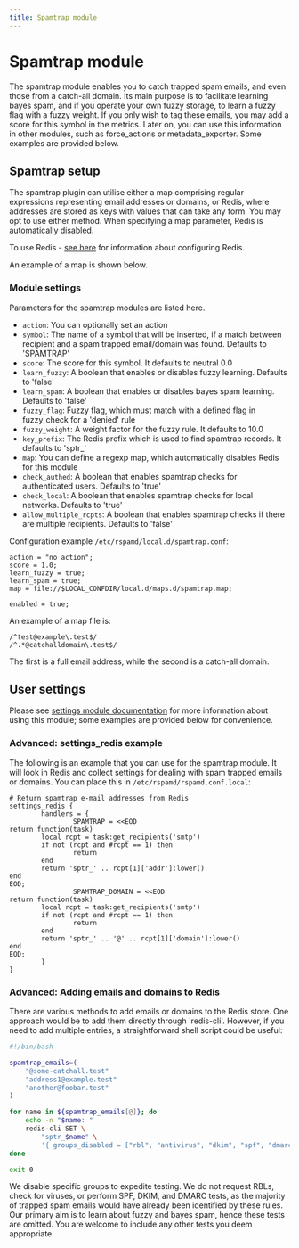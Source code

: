 ```yaml
---
title: Spamtrap module
---
```


# Spamtrap module

The spamtrap module enables you to catch trapped spam emails, and even those from a catch-all domain. Its main purpose is to facilitate learning bayes spam, and if you operate your own fuzzy storage, to learn a fuzzy flag with a fuzzy weight. If you only wish to tag these emails, you may add a score for this symbol in the metrics. Later on, you can use this information in other modules, such as force_actions or metadata_exporter. Some examples are provided below.

## Spamtrap setup

The spamtrap plugin can utilise either a map comprising regular expressions representing email addresses or domains, or Redis, where addresses are stored as keys with values that can take any form. You may opt to use either method. When specifying a map parameter, Redis is automatically disabled.

To use Redis - [see here](/doc/configuration/redis.html) for information about configuring Redis.

An example of a map is shown below.

### Module settings

Parameters for the spamtrap modules are listed here.

- `action`: You can optionally set an action
- `symbol`: The name of a symbol that will be inserted, if a match between
  recipient and a spam trapped email/domain was found. Defaults to 'SPAMTRAP'
- `score`: The score for this symbol. It defaults to neutral 0.0
- `learn_fuzzy`: A boolean that enables or disables fuzzy learning. Defaults to
  'false'
- `learn_spam`: A boolean that enables or disables bayes spam learning. Defaults
  to 'false'
- `fuzzy_flag`: Fuzzy flag, which must match with a defined flag in fuzzy_check
  for a 'denied' rule
- `fuzzy_weight`: A weight factor for the fuzzy rule. It defaults to 10.0
- `key_prefix`: The Redis prefix which is used to find spamtrap records. It
  defaults to 'sptr\_'
- `map`: You can define a regexp map, which automatically disables Redis for
  this module
- `check_authed`: A boolean that enables spamtrap checks for authenticated users. Defaults to 'true'
- `check_local`: A boolean that enables spamtrap checks for local networks. Defaults to 'true'
- `allow_multiple_rcpts`: A boolean that enables spamtrap checks if there are multiple recipients. Defaults to 'false'


Configuration example `/etc/rspamd/local.d/spamtrap.conf`:

~~~hcl
action = "no action";
score = 1.0;
learn_fuzzy = true;
learn_spam = true;
map = file://$LOCAL_CONFDIR/local.d/maps.d/spamtrap.map;

enabled = true;
~~~

An example of a map file is:

~~~text
/^test@example\.test$/
/^.*@catchalldomain\.test$/
~~~

The first is a full email address, while the second is a catch-all domain.

## User settings

Please see [settings module documentation](/doc/configuration/settings.html) for more information about using this module; some examples are provided below for convenience.

### Advanced: settings_redis example

The following is an example that you can use for the spamtrap module. It will look
in Redis and collect settings for dealing with spam trapped emails or domains. You
can place this in `/etc/rspamd/rspamd.conf.local`:

~~~hcl
# Return spamtrap e-mail addresses from Redis
settings_redis {
        handlers = {
                SPAMTRAP = <<EOD
return function(task)
        local rcpt = task:get_recipients('smtp')
        if not (rcpt and #rcpt == 1) then
                return
        end
        return 'sptr_' .. rcpt[1]['addr']:lower()
end
EOD;
                SPAMTRAP_DOMAIN = <<EOD
return function(task)
        local rcpt = task:get_recipients('smtp')
        if not (rcpt and #rcpt == 1) then
                return
        end
        return 'sptr_' .. '@' .. rcpt[1]['domain']:lower()
end
EOD;
        }
}
~~~

### Advanced: Adding emails and domains to Redis

There are various methods to add emails or domains to the Redis store. One approach would be to add them directly through 'redis-cli'. However, if you need to add multiple entries, a straightforward shell script could be useful:

~~~bash
#!/bin/bash

spamtrap_emails=(
    "@some-catchall.test"
    "address1@example.test"
    "another@foobar.test"
)

for name in ${spamtrap_emails[@]}; do
    echo -n "$name: "
    redis-cli SET \
        "sptr_$name" \
        '{ groups_disabled = ["rbl", "antivirus", "dkim", "spf", "dmarc"]; }'
done

exit 0
~~~

We disable specific groups to expedite testing. We do not request RBLs, check for viruses, or perform SPF, DKIM, and DMARC tests, as the majority of trapped spam emails would have already been identified by these rules. Our primary aim is to learn about fuzzy and bayes spam, hence these tests are omitted. You are welcome to include any other tests you deem appropriate.
